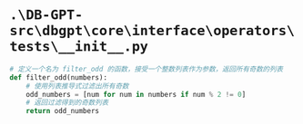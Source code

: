 # `.\DB-GPT-src\dbgpt\core\interface\operators\tests\__init__.py`

```py
# 定义一个名为 filter_odd 的函数，接受一个整数列表作为参数，返回所有奇数的列表
def filter_odd(numbers):
    # 使用列表推导式过滤出所有奇数
    odd_numbers = [num for num in numbers if num % 2 != 0]
    # 返回过滤得到的奇数列表
    return odd_numbers
```